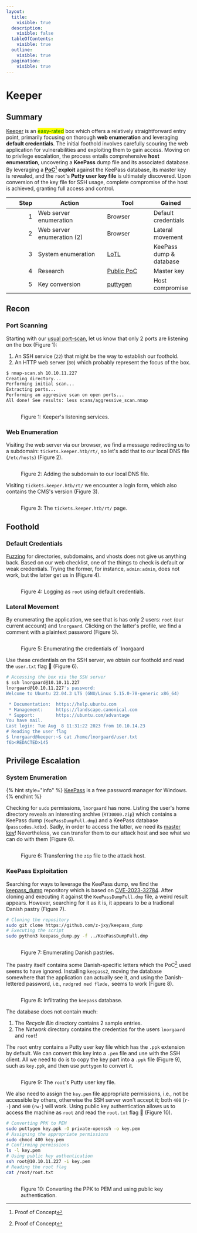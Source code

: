 ```yaml
---
layout:
  title:
    visible: true
  description:
    visible: false
  tableOfContents:
    visible: true
  outline:
    visible: true
  pagination:
    visible: true
---
```


# Keeper

## Summary

[Keeper](https://app.hackthebox.com/machines/556) is an <mark style="color:green;">easy-rated</mark> box which offers a relatively straightforward entry point, primarily focusing on thorough **web enumeration** and leveraging **default credentials**. The initial foothold involves carefully scouring the web application for vulnerabilities and exploiting them to gain access. Moving on to privilege escalation, the process entails comprehensive **host enumeration**, uncovering a **KeePass** dump file and its associated database. By leveraging a [**PoC**](#user-content-fn-1)[^1] **exploit** against the KeePass database, its master key is revealed, and the `root`'s **Putty user key file** is ultimately discovered. Upon conversion of the key file for SSH usage, complete compromise of the host is achieved, granting full access and control.

<table><thead><tr><th width="85" align="right">Step</th><th width="235">Action</th><th width="146">Tool</th><th>Gained</th></tr></thead><tbody><tr><td align="right">1</td><td>Web server enumeration</td><td>Browser</td><td>Default credentials</td></tr><tr><td align="right">2</td><td>Web server enumeration (2)</td><td>Browser</td><td>Lateral movement</td></tr><tr><td align="right">3</td><td>System enumeration</td><td><a data-footnote-ref href="#user-content-fn-2">LoTL</a></td><td>KeePass dump &#x26; database</td></tr><tr><td align="right">4</td><td>Research</td><td><a href="https://github.com/z-jxy/keepass_dump">Public </a><a data-footnote-ref href="#user-content-fn-1">PoC</a></td><td>Master key</td></tr><tr><td align="right">5</td><td>Key conversion</td><td><a href="https://www.puttygen.com/">puttygen</a></td><td>Host compromise</td></tr></tbody></table>

## Recon

### Port Scanning

Starting with our [usual port-scan](https://raw.githubusercontent.com/CSpanias/ctf-scripts/refs/heads/main/nmap-scan.sh), let us know that only 2 ports are listening on the box (Figure 1):

1. An SSH service (`22`) that might be the way to establish our foothold.
2. An HTTP web server (`80`) which probably represent the focus of the box.

```bash
$ nmap-scan.sh 10.10.11.227
Creating directory...
Performing initial scan...
Extracting ports...
Performing an aggresive scan on open ports...
All done! See results: less scans/aggressive_scan.nmap
```

<figure><img src="../../.gitbook/assets/keeper_nmap.png" alt=""><figcaption><p>Figure 1: Keeper's listening services.</p></figcaption></figure>

### Web Enumeration

Visiting the web server via our browser, we find a message redirecting us to a subdomain: `tickets.keeper.htb/rt/`, so let's add that to our local DNS file (`/etc/hosts`) (Figure 2).

<figure><img src="../../.gitbook/assets/keeper_subdomain.png" alt=""><figcaption><p>Figure 2: Adding the subdomain to our local DNS file.</p></figcaption></figure>

Visiting `tickets.keeper.htb/rt/` we encounter a login form, which also contains the CMS's version (Figure 3).

<figure><img src="../../.gitbook/assets/keeper_login_form.png" alt=""><figcaption><p>Figure 3: The <code>tickets.keeper.htb/rt/</code> page.</p></figcaption></figure>

## Foothold

### Default Credentials

[Fuzzing](broken-reference) for directories, subdomains, and vhosts does not give us anything back. Based on our web checklist, one of the things to check is default or weak credentials. Trying the former, for instance, `admin:admin`, does not work, but the latter get us in (Figure 4).&#x20;

<figure><img src="../../.gitbook/assets/keeper_default_creds.png" alt=""><figcaption><p>Figure 4: Logging as <code>root</code> using default credentials.</p></figcaption></figure>

### Lateral Movement

By enumerating the application, we see that is has only 2 users: `root` (our current account) and `lnorgaard`. Clicking on the latter's profile, we find a comment with a plaintext password (Figure 5).

<figure><img src="../../.gitbook/assets/keeper_lat_mov.png" alt=""><figcaption><p>Figure 5: Enumerating the credentials of `Inorgaard</p></figcaption></figure>

Use these credentials on the SSH server, we obtain our foothold and read the `user.txt` flag 🚩 (Figure 6).

```bash
# Accessing the box via the SSH server
$ ssh lnorgaard@10.10.11.227
lnorgaard@10.10.11.227's password:
Welcome to Ubuntu 22.04.3 LTS (GNU/Linux 5.15.0-78-generic x86_64)

 * Documentation:  https://help.ubuntu.com
 * Management:     https://landscape.canonical.com
 * Support:        https://ubuntu.com/advantage
You have mail.
Last login: Tue Aug  8 11:31:22 2023 from 10.10.14.23
# Reading the user flag
$ lnorgaard@keeper:~$ cat /home/lnorgaard/user.txt
f6b<REDACTED>145
```

## Privilege Escalation

### System Enumeration

{% hint style="info" %}
[KeePass](https://keepass.info/) is a free password manager for Windows.
{% endhint %}

Checking for `sudo` permissions, `lnorgaard` has none. Listing the user's home directory reveals an interesting archive (`RT30000.zip`) which contains a KeePass dump (`KeePassDumpFull.dmp`) and a KeePass database (`passcodes.kdbx`). Sadly, in order to access the latter, we need its [master key](https://keepass.info/help/base/keys.html)! Nevertheless, we can transfer them to our attack host and see what we can do with them (Figure 6).

<figure><img src="../../.gitbook/assets/keeper_keepass_files.png" alt=""><figcaption><p>Figure 6: Transferring the <code>zip</code> file to the attack host.</p></figcaption></figure>

### KeePass Exploitation

Searching for ways to leverage the KeePass dump, we find the [keepass\_dump](https://github.com/z-jxy/keepass_dump) repository which is based on [CVE-2023-32784](https://cve.mitre.org/cgi-bin/cvename.cgi?name=CVE-2023-32784). After cloning and executing it against the `KeePassDumpFull.dmp` file, a weird result appears. However, searching for it as it is, it appears to be a tradional Danish pastry (Figure 7).

```bash
# Cloning the repository
sudo git clone https://github.com/z-jxy/keepass_dump
# Executing the script
sudo python3 keepass_dump.py -f ../KeePassDumpFull.dmp
```

<figure><img src="../../.gitbook/assets/keeper_pastry.png" alt=""><figcaption><p>Figure 7: Enumerating Danish pastries.</p></figcaption></figure>

The pastry itself contains some Danish-specific letters which the PoC[^1] used seems to have ignored. Installing `keepass2`, moving the database somewhere that the application can actually see it, and using the Danish-lettered password, i.e., `rødgrød med fløde,` seems to work (Figure 8).

<figure><img src="../../.gitbook/assets/keeper_keepass2.png" alt=""><figcaption><p>Figure 8: Infiltrating the <code>keepass</code> database.</p></figcaption></figure>

The database does not contain much:

1. The _Recycle Bin_ directory contains 2 sample entries.
2. The _Network_ directory contains the credentias for the users `lnorgaard` and `root`!&#x20;

The `root` entry contains a Putty user key file which has the `.ppk` extension by default. We can convert this key into a `.pem` file and use with the SSH client. All we need to do is to copy the key part into a `.ppk` file (Figure 9), such as `key.ppk`, and then use `puttygen` to convert it.

<figure><img src="../../.gitbook/assets/keeper_ppk_key.png" alt=""><figcaption><p>Figure 9: The <code>root</code>'s Putty user key file.</p></figcaption></figure>

We also need to assign the `key.pem` file appropriate permissions, i.e., not be accessible by others, otherwise the SSH server won't accept it; both `400` (`r--`) and `600` (`rw-`) will work. Using public key authentication allows us to access the machine as `root` and read the `root.txt` flag 🚩 (Figure 10).

```bash
# Converting PPK to PEM
sudo puttygen key.ppk -O private-openssh -o key.pem
# Assigning the appropriate permissions
sudo chmod 400 key.pem
# Confirming permissions
ls -l key.pem
# Using public key authentication
ssh root@10.10.11.227 -i key.pem
# Reading the root flag
cat /root/root.txt
```

<figure><img src="../../.gitbook/assets/keeper_root.png" alt=""><figcaption><p>Figure 10: Converting the PPK to PEM and using public key authentication.</p></figcaption></figure>

[^1]: Proof of Concept

[^2]: Living of The Land
